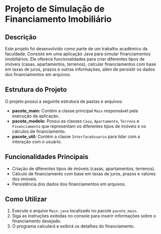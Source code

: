 # Projeto de Simulação de Financiamento Imobiliário

## Descrição

Este projeto foi desenvolvido como parte de um trabalho acadêmico da faculdade. Consiste em uma aplicação Java para simular financiamentos imobiliários. Ele oferece funcionalidades para criar diferentes tipos de imóveis (casas, apartamentos, terrenos), calcular financiamentos com base em taxas de juros, prazos e outras informações, além de persistir os dados dos financiamentos em arquivos.

## Estrutura do Projeto

O projeto possui a seguinte estrutura de pastas e arquivos:

- **pacote_main:** Contém a classe principal `Main` responsável pela execução da aplicação.
- **pacote_modelo:** Possui as classes `Casa`, `Apartamento`, `Terreno` e `Financiamento` que representam os diferentes tipos de imóveis e os cálculos de financiamento.
- **pacote_util:** Contém a classe `InterfaceUsuario` para lidar com a interação com o usuário.

## Funcionalidades Principais

- Criação de diferentes tipos de imóveis (casas, apartamentos, terrenos).
- Cálculo de financiamento com base em taxas de juros, prazos e valores dos imóveis.
- Persistência dos dados dos financiamentos em arquivos.

## Como Utilizar

1. Execute o arquivo `Main.java` localizado no pacote `pacote_main`.
2. Siga as instruções exibidas no console para inserir informações sobre o financiamento desejado.
3. O programa calculará e exibirá os detalhes do financiamento.

